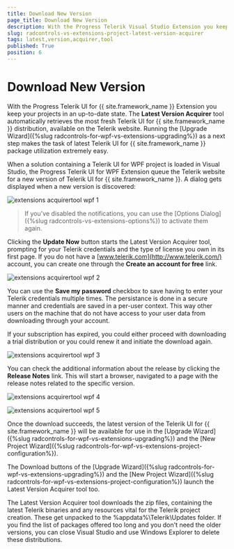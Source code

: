 ```yaml
---
title: Download New Version
page_title: Download New Version
description: With the Progress Telerik Visual Studio Extension you keep your projects in an up-to-date state.
slug: radcontrols-vs-extensions-project-latest-version-acquirer
tags: latest,version,acquirer,tool
published: True
position: 6
---
```


# Download New Version

With the Progress Telerik UI for {{ site.framework_name }} Extension you keep your projects in an up-to-date state. The __Latest Version Acquirer__ tool automatically retrieves the most fresh Telerik UI for {{ site.framework_name }} distribution, available on the Telerik website. Running the [Upgrade Wizard]({%slug radcontrols-for-wpf-vs-extensions-upgrading%}) as a next step makes the task of latest Telerik UI for {{ site.framework_name }} package utilization extremely easy.

When a solution containing a Telerik UI for WPF project is loaded in Visual Studio, the Progress Telerik UI for WPF Extension queue the Telerik website for a new version of Telerik UI for {{ site.framework_name }}. A dialog gets displayed when a new version is discovered:

![extensions acquirertool wpf 1](images/extensions_acquirertool_wpf_1.png)

>If you've disabled the notifications, you can use the [Options Dialog]({%slug radcontrols-vs-extensions-options%}) to activate them again.

Clicking the __Update Now__ button starts the Latest Version Acquirer tool, prompting for your Telerik credentials and the type of license you own in its first page. If you do not have a [www.telerik.com](http://www.telerik.com/) account, you can create one through the __Create an account for free__ link.

![extensions acquirertool wpf 2](images/extensions_acquirertool_wpf_2.png)

You can use the __Save my password__ checkbox to save having to enter your Telerik credentials multiple times. The persistance is done in a secure manner and credentials are saved in a per-user context. This way other users on the machine that do not have access to your user data from downloading through your account.

If your subscription has expired, you could either proceed with downloading a trial distribution or you could renew it and initiate the download again.

![extensions acquirertool wpf 3](images/extensions_acquirertool_wpf_3.png)

You can check the additional information about the release by clicking the __Release Notes__ link. This will start a browser, navigated to a page with the release notes related to the specific version.

![extensions acquirertool wpf 4](images/extensions_acquirertool_wpf_4.png)

![extensions acquirertool wpf 5](images/extensions_acquirertool_wpf_5.png)

Once the download succeeds, the latest version of the Telerik UI for {{ site.framework_name }} will be available for use in the [Upgrade Wizard]({%slug radcontrols-for-wpf-vs-extensions-upgrading%}) and the [New Project Wizard]({%slug radcontrols-for-wpf-vs-extensions-project-configuration%}).

The Download buttons of the [Upgrade Wizard]({%slug radcontrols-for-wpf-vs-extensions-upgrading%}) and the [New Project Wizard]({%slug radcontrols-for-wpf-vs-extensions-project-configuration%}) launch the Latest Version Acquirer tool too.

The Latest Version Acquirer tool downloads the zip files, containing the latest Telerik binaries and any resources vital for the Telerik project creation. These get unpacked to the %appdata%\Telerik\Updates folder. If you find the list of packages offered too long and you don't need the older versions, you can close Visual Studio and use Windows Explorer to delete these distributions.
